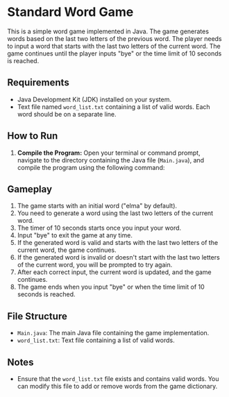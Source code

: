 # Standard Word Game

This is a simple word game implemented in Java. The game generates words based on the last two letters of the previous word. The player needs to input a word that starts with the last two letters of the current word. The game continues until the player inputs "bye" or the time limit of 10 seconds is reached.

## Requirements

- Java Development Kit (JDK) installed on your system.
- Text file named `word_list.txt` containing a list of valid words. Each word should be on a separate line.

## How to Run

1. **Compile the Program:** Open your terminal or command prompt, navigate to the directory containing the Java file (`Main.java`), and compile the program using the following command:

## Gameplay

1. The game starts with an initial word ("elma" by default).
2. You need to generate a word using the last two letters of the current word.
3. The timer of 10 seconds starts once you input your word.
4. Input "bye" to exit the game at any time.
5. If the generated word is valid and starts with the last two letters of the current word, the game continues.
6. If the generated word is invalid or doesn't start with the last two letters of the current word, you will be prompted to try again.
7. After each correct input, the current word is updated, and the game continues.
8. The game ends when you input "bye" or when the time limit of 10 seconds is reached.

## File Structure

- `Main.java`: The main Java file containing the game implementation.
- `word_list.txt`: Text file containing a list of valid words.

## Notes

- Ensure that the `word_list.txt` file exists and contains valid words. You can modify this file to add or remove words from the game dictionary.
